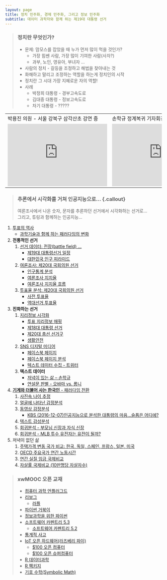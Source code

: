 ```yaml
---
layout: page
title: 정치 민주화, 경제 민주화, 그리고 정보 민주화
subtitle: 데이터 과학자와 함께 하는 제19대 대통령 선거
---
```


> ### 정치란 무엇인가?
>
> * 문제: 맘모스를 잡았을 때 누가 먼저 많이 먹을 것인가?
>     * 가장 힘쎈 사람, 가장 많이 기여한 사람(사자?)
>     * 과부, 노인, 영유아, 부녀자 ...  
> * 사람의 정치 - 갈등을 조정하고 해법을 찾아내는 것  
> * 화해하고 말리고 조정하는 역할을 하는게 정치인의 시작  
> * 정치란 그 시대 가장 지혜로운 자의 역할!  
> * 사례
>     * 박정희 대통령 - 경부고속도로
>     * 김대중 대통령 - 정보고속도로
>     * 차기 대통령 - ?????
> 
<table>
     <tr>
         <td> 박용진 의원 - 서울 강북구 삼각산초 강연 중 </td>
         <td> 손학규 정계복귀 기자회견 </td>
     </tr>
     <tr>
         <td> <iframe width="320" height="200" src="https://www.youtube.com/embed/TmnipWTyIpg" frameborder="0" allowfullscreen></iframe> </td>
         <td> <iframe width="320" height="200" src="https://www.youtube.com/embed/hLqVcl4iwPc" frameborder="0" allowfullscreen></iframe> </td>
     </tr>
</table>

> ### 추론에서 시각화를 거쳐 인공지능으로... {.callout}
>
> 여론조사에서 나온 숫자, 문자를 추론하던 선거에서 시각화하는 선거로...  
> 그리고, 튜링과 함께하는 인공지능... 

1. [투표의 역사](00-vote-history.html) 
    - [과학기술과 함께 하는 패러다임의 변화](01-vote-paradigm.html)
1. **전통적인 선거** 
    1. [선거 데이터: 전장(battle field) ...](03-vote-data.html)
        - [제19대 대통령선거 일정](pe-schedule.html)
        - [대한민국 인구 피라미드](pe-population-pyramid.html)
    1. [여론조사: 제20대 국회의원 선거](04-vote-survey.html)
        - [인구통계 분석](05-vote-demographic.html)
        - [여론조사 지지율](07-vote-approval-rating.html)
        - [여론조사 지지율 흐름](07-vote-approval-sankeyplot.html)
    1. [투표율 분석: 제20대 국회의원 선거](08-vote-ballots.html)
        - [사전 투표율](09-vote-early.html)
        - [역대선거 투표율](10-vote-history.html)
1. **진화하는 선거**        
    1. [지리정보 시각화](http://statkclee.github.io/data-science/geo-info.html)
        - [투표 지리정보 매핑](30-vote-geoinfo.html)
        - [제18대 대통령 선거](http://statkclee.github.io/data-science/geo-18-president.html)
        - [제20대 총선 선거구](06-vote-precinct.html)
        - [생활안전](31-vote-probation-office.html)
    1. [SNS 디지털 미디어](20-vote-digial-media.html)
        - [페이스북 페이지](21-vote-fb.html)
        - [페이스북 페이지 분석](22-vote-fb-page.html)        
        - [텍스트 데이터 수집 - 트위터](http://statkclee.github.io/ml/ml-text-twitter.html)
    1. **텍스트 데이터**
        - [저녁이 있는 삶 – 손학규](http://statkclee.github.io/ml/ml-book.html)
        - [연설문 판별 - 오바마 vs. 롬니](text-classify-speeches.html)
1. [**기계와 더불어 사는 한국인** - 패러다임 전환](https://statkclee.github.io/xwMOOC/paradigm/)
    1. [사진속 나이 추정](http://statkclee.github.io/deep-learning/ms-oxford-age.html)
    1. [얼굴에 나타난 감정분석](http://statkclee.github.io/deep-learning/ms-oxford-emotion.html)
    1. [동영상 감정분석](http://statkclee.github.io/deep-learning/ms-oxford-video.html)
        - [KBS (2016-12-07)인공지능으로 분석한 대통령의 마음…슬픔은 어디에?](http://news.kbs.co.kr/news/view.do?ncd=3390429)
    1. [텍스트 감성분석](http://statkclee.github.io/deep-learning/ms-cognitive-text-sentiment.html)
    1. [회귀분석 - 부모님 신장과 자식 신장](pe-regression.html)
    1. [회귀분석 - MLB 투수 유전자는 유전이 될까?](pe-baseball-era.html)
1. 저녁이 없던 삶
    1. [주택가격 변동 국가 비교: 한국, 독일, 스페인, 프랑스, 일본, 미국](dallas-house-price.html) 
    1. [OECD 주요국가 연간 노동시간](oecd-annual-labor-hour.html) 
    1. [연간 실질 임금 국제비교](oecd-annual-wage-usd.html) 
    1. [자살률 국제비교 (10만명당 자살자수)](oecd-suicide.html) 


> ### xwMOOC 오픈 교재
> 
> - [컴퓨터 과학 언플러그드](http://unplugged.xwmooc.org)  
> - [리보그](http://reeborg.xwmooc.org)  
>      - [러플](http://rur-ple.xwmooc.org)  
> - [파이썬 거북이](http://swcarpentry.github.io/python-novice-turtles/index-kr.html)  
> - [정보과학을 위한 파이썬](http://python.xwmooc.org)  
> - [소프트웨어 카펜트리 5.3](http://statkclee.github.io/swcarpentry-version-5-3-new/)
>     - [소프트웨어 카펜트리 5.2](http://swcarpentry.xwmooc.org)
> - [통계적 사고](http://think-stat.xwmooc.org/)
> - [IoT 오픈 하드웨어(라즈베리 파이)](http://raspberry-pi.xwmooc.org/)
>     - [$100 오픈 컴퓨터](http://computer.xwmooc.org/)   
>     - [$100 오픈 슈퍼컴퓨터](http://computers.xwmooc.org/)
> - [R 데이터과학](http://statkclee.github.io/data-science)
> - [R 팩키지](http://r-pkgs.xwmooc.org/)
> - [기호 수학(Symbolic Math)](http://sympy.xwmooc.org/)


